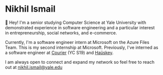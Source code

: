 # Nikhil Ismail

👋 Hey! I'm a senior studying Computer Science at Yale University with demonstrated experience in software engineering and a particular interest in entrepreneurship, social networks, and e-commerce.

Currently, I'm a software engineer intern at Microsoft on the Azure Files Team. This is my second internship at Microsoft. Previously, I've interned as a software engineer at <a href="https://www.courier.com/" target="_blank">Courier</a> (YC S19) and <a href="https://hauskey.com/" target="_blank">Haüskey</a>.

I am always open to connect and expand my network so feel free to reach out at nikhil.ismail@yale.edu

<!--
**nikhil-ismail/nikhil-ismail** is a ✨ _special_ ✨ repository because its `README.md` (this file) appears on your GitHub profile.

Here are some ideas to get you started:

- 🔭 I’m currently working on ...
- 🌱 I’m currently learning ...
- 👯 I’m looking to collaborate on ...
- 🤔 I’m looking for help with ...
- 💬 Ask me about ...
- 📫 How to reach me: ...
- 😄 Pronouns: ...
- ⚡ Fun fact: ...
-->

